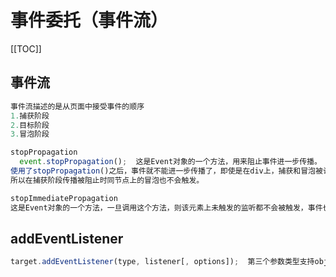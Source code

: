 # 事件委托（事件流）

[[TOC]]

## 事件流
```js
事件流描述的是从页面中接受事件的顺序
1.捕获阶段
2.目标阶段
3.冒泡阶段

stopPropagation
  event.stopPropagation();  这是Event对象的一个方法，用来阻止事件进一步传播。
使用了stopPropagation()之后，事件就不能进一步传播了，即使是在div上，捕获和冒泡被认为是两个步骤，
所以在捕获阶段传播被阻止时同节点上的冒泡也不会触发。

stopImmediatePropagation
这是Event对象的一个方法，一旦调用这个方法，则该元素上未触发的监听都不会被触发，事件也不会进一步传播。

```

## addEventListener
```js
target.addEventListener(type, listener[, options]);  第三个参数类型支持object


```

